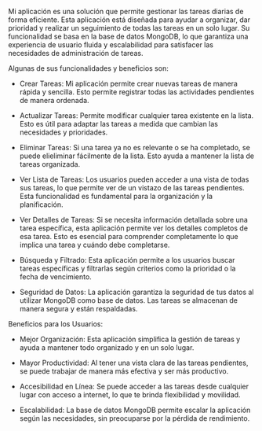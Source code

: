 Mi aplicación es una solución que permite gestionar las tareas diarias de forma eficiente. Esta aplicación está diseñada para ayudar a organizar, dar prioridad y realizar un seguimiento de todas las tareas en un solo lugar. Su funcionalidad se basa en la base de datos MongoDB, lo que garantiza una experiencia de usuario fluida y escalabilidad para satisfacer las necesidades de administración de tareas.

Algunas de sus funcionalidades y beneficios son:

- Crear Tareas: Mi aplicación permite crear nuevas tareas de manera rápida y sencilla. Esto permite registrar todas las actividades pendientes de manera ordenada.

- Actualizar Tareas: Permite modificar cualquier tarea existente en la lista. Esto es útil para adaptar las tareas a medida que cambian las necesidades y prioridades.

- Eliminar Tareas: Si una tarea ya no es relevante o se ha completado, se puede elieliminar fácilmente de la lista. Esto ayuda a mantener la lista de tareas organizada.

- Ver Lista de Tareas: Los usuarios pueden acceder a una vista de todas sus tareas, lo que permite ver de un vistazo de las tareas pendientes. Esta funcionalidad es fundamental para la organización y la planificación.

- Ver Detalles de Tareas: Si se necesita información detallada sobre una tarea específica, esta aplicación permite ver los detalles completos de esa tarea. Esto es esencial para comprender completamente lo que implica una tarea y cuándo debe completarse.

- Búsqueda y Filtrado: Esta aplicación permite a los usuarios buscar tareas específicas y filtrarlas según criterios como la prioridad o la fecha de vencimiento.

- Seguridad de Datos: La aplicación garantiza la seguridad de tus datos al utilizar MongoDB como base de datos. Las tareas se almacenan de manera segura y están respaldadas.

Beneficios para los Usuarios:

- Mejor Organización: Esta aplicación simplifica la gestión de tareas y ayuda a mantener todo organizado y en un solo lugar.

- Mayor Productividad: Al tener una vista clara de las tareas pendientes, se puede trabajar de manera más efectiva y ser más productivo.

- Accesibilidad en Línea: Se puede acceder a las tareas desde cualquier lugar con acceso a internet, lo que te brinda flexibilidad y movilidad.

- Escalabilidad: La base de datos MongoDB permite escalar la aplicación según las necesidades, sin preocuparse por la pérdida de rendimiento.

